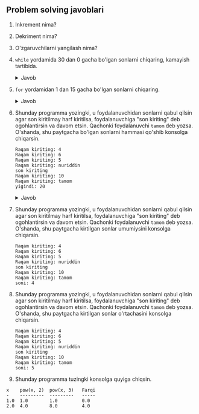 ## Problem solving javoblari

1. Inkrement nima?
2. Dekriment nima?
3. O'zgaruvchilarni yangilash nima?
4. `while` yordamida 30 dan 0 gacha bo'lgan sonlarni chiqaring, kamayish tartibida.
      
   <details> <summary>Javob</summary>
      
      ```python
      i=30
      while i>0:
          print(i, end=" ")
          i=i-1
      ```
      </details> 
5. `for` yordamidan 1 dan 15 gacha bo'lgan sonlarni chiqaring.
   
   <details> <summary>Javob</summary>
     
   ```python
      for c in range(1,16,1):
          print(c, end=" ")
      ```    
   
   </details> 
6. Shunday programma yozingki, u foydalanuvchidan sonlarni qabul qilsin agar son kiritilmay 
   harf kiritilsa, foydalanuvchiga "son kiriting" deb ogohlantirsin va davom etsin. Qachonki 
   foydalanuvchi `tamom` deb yozsa. O'shanda, shu paytgacha bo'lgan sonlarni hammasi qo'shib 
   konsolga chiqarsin.
   ```commandline
   Raqam kiriting: 4 
   Raqam kiriting: 6
   Raqam kiriting: 5
   Raqam kiriting: nuriddin
   son kiriting
   Raqam kiriting: 10
   Raqam kiriting: tamom
   yigindi: 20
   ```

   <details> <summary>Javob</summary>
     
   ```python
      summa=0
      while True:
          son=input("son kiriting: ")
          if son=="tamom":
              break
          try:
              son_int=int(son)
              summa=summa+son_int
              print(son_int)
          except:
              print("Iltimos, son kiriting!")
              continue
      print(f"yigindi: {summa}") 
   ```    
   
   </details> 
   
7. Shunday programma yozingki, u foydalanuvchidan sonlarni qabul qilsin agar son kiritilmay 
   harf kiritilsa, foydalanuvchiga "son kiriting" deb ogohlantirsin va davom etsin. Qachonki 
   foydalanuvchi `tamom` deb yozsa. O'shanda, shu paytgacha kirtilgan sonlar umumiysini 
   konsolga chiqarsin.
   
   ```commandline
   Raqam kiriting: 4 
   Raqam kiriting: 6
   Raqam kiriting: 5
   Raqam kiriting: nuriddin
   son kiriting
   Raqam kiriting: 10
   Raqam kiriting: tamom
   soni: 4
   ```

8. Shunday programma yozingki, u foydalanuvchidan sonlarni qabul qilsin agar son kiritilmay 
   harf kiritilsa, foydalanuvchiga "son kiriting" deb ogohlantirsin va davom etsin. Qachonki 
   foydalanuvchi `tamom` deb yozsa. O'shanda, shu paytgacha kirtilgan sonlar o'rtachasini 
   konsolga chiqarsin.
   
   ```commandline
   Raqam kiriting: 4 
   Raqam kiriting: 6
   Raqam kiriting: 5
   Raqam kiriting: nuriddin
   son kiriting
   Raqam kiriting: 10
   Raqam kiriting: tamom
   soni: 5
   ```
   
9. Shunday programma tuzingki konsolga quyiga chiqsin.

```commandline
x    pow(x, 2)  pow(x, 3)   Farqi
-    ---------  ---------   -----
1.0  1.0        1.0         0.0
2.0  4.0        8.0         4.0  
```